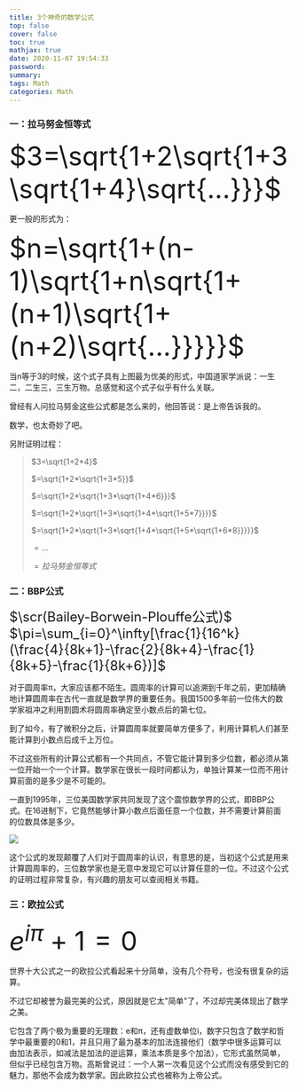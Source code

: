 ```yaml
---
title: 3个神奇的数学公式
top: false
cover: false
toc: true
mathjax: true
date: 2020-11-07 19:54:33
password:
summary:
tags: Math
categories: Math
---
```


### 一：拉马努金恒等式

<font size=10>$3=\sqrt{1+2\sqrt{1+3\sqrt{1+4}\sqrt{...}}}$</font>

更一般的形式为：

<font size=10>$n=\sqrt{1+(n-1)\sqrt{1+n\sqrt{1+(n+1)\sqrt{1+(n+2)\sqrt{...}}}}}$</font>

当n等于3的时候，这个式子具有上图最为优美的形式，中国道家学派说：一生二，二生三，三生万物。总感觉和这个式子似乎有什么关联。

曾经有人问拉马努金这些公式都是怎么来的，他回答说：是上帝告诉我的。

数学，也太奇妙了吧。

另附证明过程：

>$3=\sqrt{1+2*4}$
>
>$=\sqrt{1+2*\sqrt{1+3*5}}$
>
>$=\sqrt{1+2*\sqrt{1+3*\sqrt{1+4*6}}}$
>
>$=\sqrt{1+2*\sqrt{1+3*\sqrt{1+4*\sqrt{1+5*7}}}}$
>
>$=\sqrt{1+2*\sqrt{1+3*\sqrt{1+4*\sqrt{1+5*\sqrt{1+6*8}}}}}$
>
>$=...$
>
>$=拉马努金恒等式$

### 二：BBP公式

<font size=5>$\scr(Bailey-Borwein-Plouffe公式)$</font>
<font size=5>$\pi=\sum_{i=0}^\infty[\frac{1}{16^k}(\frac{4}{8k+1}-\frac{2}{8k+4}-\frac{1}{8k+5}-\frac{1}{8k+6})]$</font>

对于圆周率π，大家应该都不陌生。圆周率的计算可以追溯到千年之前，更加精确地计算圆周率在古代一直就是数学界的重要任务。我国1500多年前一位伟大的数学家祖冲之利用割圆术将圆周率确定至小数点后的第七位。

到了如今，有了微积分之后，计算圆周率就要简单方便多了，利用计算机人们甚至能计算到小数点后成千上万位。

不过这些所有的计算公式都有一个共同点，不管它能计算到多少位数，都必须从第一位开始一个一个计算。数学家在很长一段时间都认为，单独计算某一位而不用计算前面的是多少是不可能的。

一直到1995年，三位美国数学家共同发现了这个震惊数学界的公式，即BBP公式。在16进制下，它竟然能够计算小数点后面任意一个位数，并不需要计算前面的位数具体是多少。

![](pi.jpg)

这个公式的发现颠覆了人们对于圆周率的认识，有意思的是，当初这个公式是用来计算圆周率的，三位数学家也是无意中发现它可以计算任意的一位。不过这个公式的证明过程非常复杂，有兴趣的朋友可以查阅相关书籍。

### 三：欧拉公式

<font size=10> $e^{i\pi}+1=0$ </font>

世界十大公式之一的欧拉公式看起来十分简单，没有几个符号，也没有很复杂的运算。

不过它却被誉为最完美的公式，原因就是它太"简单"了，不过却完美体现出了数学之美。

它包含了两个极为重要的无理数：e和π，还有虚数单位i，数字只包含了数学和哲学中最重要的0和1，并且只用了最为基本的加法连接他们（数学中很多运算可以由加法表示，如减法是加法的逆运算，乘法本质是多个加法），它形式虽然简单，但似乎已经包含万物。高斯曾说过：一个人第一次看见这个公式而没有感受到它的魅力，那他不会成为数学家。因此欧拉公式也被称为上帝公式。
